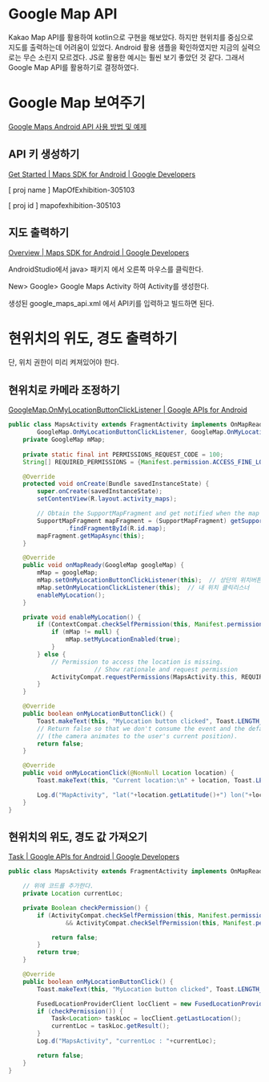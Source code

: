 # Google Map API

Kakao Map API를 활용하여 kotlin으로 구현을 해보았다. 하지만 현위치를 중심으로 지도를 출력하는데 어려움이 있었다. Android 활용 샘플을 확인하였지만 지금의 실력으로는 무슨 소린지 모르겠다. JS로 활용한 예시는 훨씬 보기 좋았던 것 같다. 그래서 Google Map API를 활용하기로 결정하였다. 

# Google Map 보여주기

[Google Maps Android API 사용 방법 및 예제](https://webnautes.tistory.com/647)

## API 키 생성하기

[Get Started | Maps SDK for Android | Google Developers](https://developers.google.com/maps/documentation/android-sdk/start#None-kotlin)

[ proj name ] MapOfExhibition-305103

[ proj id ] mapofexhibition-305103

## 지도 출력하기

[Overview | Maps SDK for Android | Google Developers](https://developers.google.com/maps/documentation/android-sdk/overview)

AndroidStudio에서 java> 패키지 에서 오른쪽 마우스를 클릭한다.

New> Google> Google Maps Activity 하여 Activity를 생성한다.

생성된 google_maps_api.xml 에서 API키를 입력하고 빌드하면 된다.

# 현위치의 위도, 경도 출력하기

단, 위치 권한이 미리 켜져있어야 한다.

## 현위치로 카메라 조정하기

[GoogleMap.OnMyLocationButtonClickListener | Google APIs for Android](https://developers.google.com/android/reference/com/google/android/gms/maps/GoogleMap.OnMyLocationButtonClickListener)

```java
public class MapsActivity extends FragmentActivity implements OnMapReadyCallback,
        GoogleMap.OnMyLocationButtonClickListener, GoogleMap.OnMyLocationClickListener {
    private GoogleMap mMap;
    
    private static final int PERMISSIONS_REQUEST_CODE = 100;
    String[] REQUIRED_PERMISSIONS = {Manifest.permission.ACCESS_FINE_LOCATION, Manifest.permission.ACCESS_COARSE_LOCATION};

    @Override
    protected void onCreate(Bundle savedInstanceState) {
        super.onCreate(savedInstanceState);
        setContentView(R.layout.activity_maps);

        // Obtain the SupportMapFragment and get notified when the map is ready to be used.
        SupportMapFragment mapFragment = (SupportMapFragment) getSupportFragmentManager()
                .findFragmentById(R.id.map);
        mapFragment.getMapAsync(this);
    }

    @Override
    public void onMapReady(GoogleMap googleMap) {
        mMap = googleMap;
        mMap.setOnMyLocationButtonClickListener(this);  // 상단의 위치버튼을 클릭리스너
        mMap.setOnMyLocationClickListener(this);  // 내 위치 클릭리스너
        enableMyLocation();
    }

    private void enableMyLocation() {
        if (ContextCompat.checkSelfPermission(this, Manifest.permission.ACCESS_FINE_LOCATION) == PackageManager.PERMISSION_GRANTED) {
            if (mMap != null) {
                mMap.setMyLocationEnabled(true);
            }
        } else {
            // Permission to access the location is missing. 
						// Show rationale and request permission
            ActivityCompat.requestPermissions(MapsActivity.this, REQUIRED_PERMISSIONS, PERMISSIONS_REQUEST_CODE);
        }
    }

    @Override
    public boolean onMyLocationButtonClick() {
        Toast.makeText(this, "MyLocation button clicked", Toast.LENGTH_SHORT).show();
        // Return false so that we don't consume the event and the default behavior still occurs
        // (the camera animates to the user's current position).
        return false;
    }

    @Override
    public void onMyLocationClick(@NonNull Location location) {
        Toast.makeText(this, "Current location:\n" + location, Toast.LENGTH_LONG).show();

        Log.d("MapActivity", "lat("+location.getLatitude()+") lon("+location.getLongitude()+")");
    }
}
```

## 현위치의 위도, 경도 값 가져오기

[Task | Google APIs for Android | Google Developers](https://developers.google.com/android/reference/com/google/android/gms/tasks/Task)

```java
public class MapsActivity extends FragmentActivity implements OnMapReadyCallback, GoogleMap.OnMyLocationButtonClickListener, GoogleMap.OnMyLocationClickListener {

    // 위에 코드를 추가한다.
    private Location currentLoc;

    private Boolean checkPermission() {
        if (ActivityCompat.checkSelfPermission(this, Manifest.permission.ACCESS_FINE_LOCATION) != PackageManager.PERMISSION_GRANTED
                && ActivityCompat.checkSelfPermission(this, Manifest.permission.ACCESS_COARSE_LOCATION) != PackageManager.PERMISSION_GRANTED) {

            return false;
        }
        return true;
    }

    @Override
    public boolean onMyLocationButtonClick() {
        Toast.makeText(this, "MyLocation button clicked", Toast.LENGTH_SHORT).show();

        FusedLocationProviderClient locClient = new FusedLocationProviderClient(getApplicationContext());
        if (checkPermission()) {
            Task<Location> taskLoc = locClient.getLastLocation();
            currentLoc = taskLoc.getResult();
        }
        Log.d("MapsActivity", "currentLoc : "+currentLoc);

        return false;
    }
}
```
